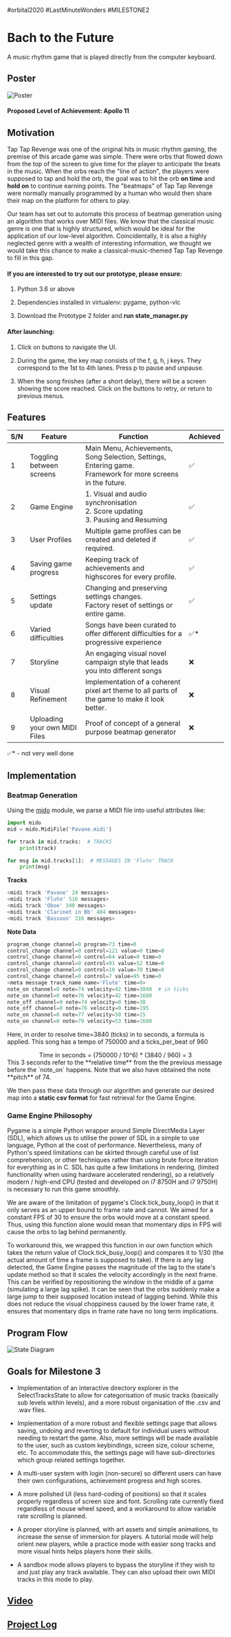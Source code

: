 #orbital2020 #LastMinuteWonders #MILESTONE2

# Bach to the Future

A music rhythm game that is played directly from the computer keyboard.

## Poster
<img alt="Poster" src="./Milestone 2 poster Last Minute Wonders.png">

#### Proposed Level of Achievement: Apollo 11

## Motivation

Tap Tap Revenge was one of the original hits in music rhythm gaming, the premise of this arcade game was simple. There were orbs that flowed down from the top of the screen to give time for the player to anticipate the beats in the music. When the orbs reach the "line of action", the players were supposed to tap and hold the orb, the goal was to hit the orb **on time** and **hold on** to continue earning points. The "beatmaps" of Tap Tap Revenge were normally manually programmed by a human who would then share their map on the platform for others to play.

Our team has set out to automate this process of beatmap generation using an algorithm that works over MIDI files. We know that the classical music genre is one that is highly structured, which would be ideal for the application of our low-level algorithm. Coincidentally, it is also a highly neglected genre with a wealth of interesting information, we thought we would take this chance to make a classical-music-themed Tap Tap Revenge to fill in this gap.

#### If you are interested to try out our prototype, please ensure:

1. Python 3.6 or above

2. Dependencies installed in virtualenv: pygame, python-vlc

3. Download the Prototype 2 folder and **run state_manager.py**

#### After launching:

1. Click on buttons to navigate the UI.

2. During the game, the key map consists of the f, g, h, j keys. They correspond to the 1st to 4th lanes. Press p to pause and unpause.

3. When the song finishes (after a short delay), there will be a screen showing the score reached. Click on the buttons to retry, or return to previous menus.

## Features

| S/N  | Feature                       | Function                                                     | Achieved |
| ---- | ----------------------------- | ------------------------------------------------------------ | -------- |
| 1    | Toggling between screens      | Main Menu, Achievements, Song Selection, Settings, Entering game.<br />Framework for more screens in the future. | ✅        |
| 2    | Game Engine                   | 1. Visual and audio synchronisation<br />2. Score updating<br />3. Pausing and Resuming | ✅        |
| 3    | User Profiles                 | Multiple game profiles can be created and deleted if required. | ✅        |
| 4    | Saving game progress          | Keeping track of achievements and highscores for every profile. | ✅        |
| 5    | Settings update               | Changing and preserving settings changes.<br />Factory reset of settings or entire game. | ✅        |
| 6    | Varied difficulties           | Songs have been curated to offer different difficulties for a progressive experience | ✅*       |
| 7    | Storyline                     | An engaging visual novel campaign style that leads you into different songs | ❌        |
| 8    | Visual Refinement             | Implementation of a coherent pixel art theme to all parts of the game to make it look better. | ❌        |
| 9    | Uploading your own MIDI Files | Proof of concept of a general purpose beatmap generator      | ❌        |

✅* - not very well done

## Implementation

### Beatmap Generation

Using the [mido](https://mido.readthedocs.io/en/latest/) module, we parse a MIDI file into useful attributes like:

```python
import mido
mid = mido.MidiFile('Pavane.midi')

for track in mid.tracks:  # TRACKS
	print(track)

for msg in mid.tracks[1]:  # MESSAGES IN 'Flute' TRACK
	print(msg)
```
**Tracks**

```python
<midi track 'Pavane' 24 messages>
<midi track 'Flute' 516 messages>
<midi track 'Oboe' 340 messages>
<midi track 'Clarinet in Bb' 404 messages>
<midi track 'Bassoon' 216 messages>
```

**Note Data**

```python
program_change channel=0 program=73 time=0
control_change channel=0 control=121 value=0 time=0
control_change channel=0 control=64 value=0 time=0
control_change channel=0 control=91 value=52 time=0
control_change channel=0 control=10 value=70 time=0
control_change channel=0 control=7 value=95 time=0
<meta message track_name name='Flute' time=0>
note_on channel=0 note=74 velocity=42 time=3840  # in ticks
note_on channel=0 note=76 velocity=42 time=1680
note_off channel=0 note=74 velocity=0 time=30
note_off channel=0 note=76 velocity=0 time=195
note_on channel=0 note=77 velocity=50 time=15
note_on channel=0 note=79 velocity=53 time=1680
```

Here, in order to resolve time=3840 (ticks) in to seconds, a formula is applied. This song has a tempo of 750000 and a ticks_per_beat of 960

<center>Time in seconds = (750000 / 10^6) * (3840 / 960) = 3</center>
This 3 seconds refer to the **relative time** from the the previous message before the `note_on` happens. Note that we also have obtained the note **pitch** of 74.

We then pass these data through our algorithm and generate our desired map into a **static csv format** for fast retrieval for the Game Engine.

### Game Engine Philosophy

Pygame is a simple Python wrapper around Simple DirectMedia Layer (SDL), which allows us to utilise the power of SDL in a simple to use language, Python at the cost of performance. Nevertheless, many of Python's speed limitations can be skirted through careful use of list comprehension, or other techniques rather than using brute force iteration for everything as in C. SDL has quite a few limitations in rendering, (limited functionality when using hardware accelerated rendering), so a relatively modern / high-end CPU (tested and developed on i7 8750H and i7 9750H) is necessary to run this game smoothly. 

We are aware of the limitation of pygame's Clock.tick_busy_loop() in that it only serves as an upper bound to frame rate and cannot. We aimed for a constant FPS of 30 to ensure the orbs would move at a constant speed. Thus, using this function alone would mean that momentary dips in FPS will cause the orbs to lag behind permanently. 

To workaround this, we wrapped this function in our own function which takes the return value of Clock.tick_busy_loop() and compares it to 1/30 (the actual amount of time a frame is supposed to take). If there is any lag detected, the Game Engine passes the magnitude of the lag to the state's update method so that it scales the velocity accordingly in the next frame. This can be verified by repositioning the window in the middle of a game (simulating a large lag spike). It can be seen that the orbs suddenly make a large jump to their supposed location instead of lagging behind. While this does not reduce the visual choppiness caused by the lower frame rate, it ensures that momentary dips in frame rate have no long term implications.





## Program Flow

<img alt="State Diagram" src="./State Diagram.svg">

## Goals for Milestone 3

* Implementation of an interactive directory explorer in the SelectTracksState to allow for categorisation of music tracks (basically sub levels within levels), and a more robust organisation of the .csv and .wav files.

* Implementation of a more robust and flexible settings page that allows saving, undoing and reverting to default for individual users without needing to restart the game. Also, more settings will be made available to the user, such as custom keybindings, screen size, colour scheme, etc. To accommodate this, the settings page will have sub-directories which group related settings together.

* A multi-user system with login (non-secure) so different users can have their own configurations, achievement progress and high scores.

* A more polished UI (less hard-coding of positions) so that it scales properly regardless of screen size and font. Scrolling rate currently fixed regardless of mouse wheel speed, and a workaround to allow variable rate scrolling is planned.

* A proper storyline is planned, with art assets and simple animations, to increase the sense of immersion for players. A tutorial mode will help orient new players, while a practice mode with easier song tracks and more visual hints helps players hone their skills. 

* A sandbox mode allows players to bypass the storyline if they wish to and just play any track available. They can also upload their own MIDI tracks in this mode to play.



## [Video](https://www.youtube.com/watch?v=9Qv3JzVdR2c&t=1s)

## [Project Log](https://docs.google.com/spreadsheets/d/1cvhibKC6C2piTqb6wom9Ge8BIiDPPLDGw0afi3QZ9Ro/edit?usp=sharing)

